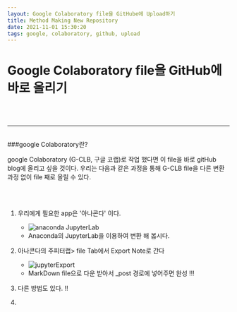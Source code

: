 ```yaml
---
layout: Google Colaboratory file을 GitHube에 Upload하기
title: Method Making New Repository 
date: 2021-11-01 15:30:20
tags: google, colaboratory, github, upload
---
```


# Google Colaboratory file을 GitHub에  바로 올리기 
<br>
<br>
<hr>
<br>
###google Colaboratory란?  


<br>


google Colaboratory (G-CLB, 구글 코랩)로 작업 했다면 이 file을 바로 gitHub blog에 올리고 싶을 것이다. 
우리는 다음과 같은 과정을 통해 G-CLB file을 다른 변환 과정 없이 file 째로 올릴 수 있다. 


<br>
<br>


1. 우리에게 필요한 app은 '아나콘다' 이다.   <br>
    - ![anaconda JupyterLab](/imeges/anaconda.PNG)
    - Anaconda의 JupyterLab을 이용하여 변환 해 봅시다. 
2. 아나콘다의 주피터랩> file Tab에서 Export Note로 간다  <br>
   - ![jupyterExport](/imeges/jupyterExport.PNG)
   -  MarkDown file으로 다운 받아서 _post 경로에 넣어주면 완성 !!!

3. 다른 방법도 있다. !!
4. 
